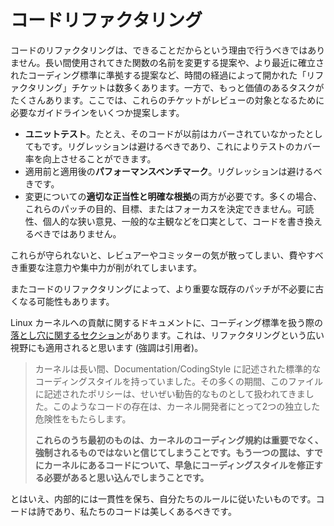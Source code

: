 <!--
# Code Refactoring
-->

# コードリファクタリング

<!--
Code refactoring should not be done just because we can. There are a number of “refactoring” tickets that have been opened over time, such as suggestions to rename long-standing functions or conform to more-recently established coding standards. Meanwhile, plenty of tasks are far more worthy of effort. Here are some suggested guidelines on what these tickets need in order to warrant review:
-->

コードのリファクタリングは、できることだからという理由で行うべきではありません。長い間使用されてきた関数の名前を変更する提案や、より最近に確立されたコーディング標準に準拠する提案など、時間の経過によって開かれた「リファクタリング」チケットは数多くあります。一方で、もっと価値のあるタスクがたくさんあります。ここでは、これらのチケットがレビューの対象となるために必要なガイドラインをいくつか提案します。

<!--
*   **Unit tests**, even if the code was not previously covered. We can’t afford regressions, and this will improve our test coverage.
*   **Performance benchmarks**, before and after. We can’t afford regressions.
*   **Proper justification and clear rationale** of changes are both necessary. Too often it is impossible to determine the purpose, objective, or focus of these patches. Code should not be rewritten under the cloaks of readability, narrow personal opinion, or general subjectiveness.
-->

*   **ユニットテスト**。たとえ、そのコードが以前はカバーされていなかったとしてもです。リグレッションは避けるべきであり、これによりテストのカバー率を向上させることができます。
*   適用前と適用後の**パフォーマンスベンチマーク**。リグレッションは避けるべきです。
*   変更についての**適切な正当性と明確な根拠**の両方が必要です。多くの場合、これらのパッチの目的、目標、またはフォーカスを決定できません。可読性、個人的な狭い意見、一般的な主観などを口実として、コードを書き換えるべきではありません。

<!--
When none of this is followed, the end result is that reviewers and committers are distracted, which drains important attention and focus that should be spent elsewhere.
-->

これらが守られないと、レビュアーやコミッターの気が散ってしまい、費やすべき重要な注意力や集中力が削がれてしまいます。

<!--
In addition, code refactoring can cause existing, more important patches to unnecessarily become stale.
-->

またコードのリファクタリングによって、より重要な既存のパッチが不必要に古くなる可能性もあります。

<!--
There’s a document on contributing to the Linux kernel with [a section on pitfalls](https://dri.freedesktop.org/docs/drm/development-process/4.Coding.html#coding-style) when handling coding standards. I believe this can apply to the wider picture of refactoring as well (emphasis added):
-->

Linux カーネルへの貢献に関するドキュメントに、コーディング標準を扱う際の[落とし穴に関するセクション](https://dri.freedesktop.org/docs/drm/development-process/4.Coding.html#coding-style)があります。これは、リファクタリングという広い視野にも適用されると思います (強調は引用者)。

<!--
> The kernel has long had a standard coding style, described in Documentation/CodingStyle. For much of that time, the policies described in that file were taken as being, at most, advisory. As a result, there is a substantial amount of code in the kernel which does not meet the coding style guidelines. The presence of that code leads to two independent hazards for kernel developers.
>
> **The first of these is to believe that the kernel coding standards do not matter and are not enforced. … The other trap is to assume that code which is already in the kernel is urgently in need of coding style fixes.**
-->

> カーネルは長い間、Documentation/CodingStyle に記述された標準的なコーディングスタイルを持っていました。その多くの期間、このファイルに記述されたポリシーは、せいぜい勧告的なものとして扱われてきました。このようなコードの存在は、カーネル開発者にとって2つの独立した危険性をもたらします。
>
> **これらのうち最初のものは、カーネルのコーディング規約は重要でなく、強制されるものではないと信じてしまうことです。もう一つの罠は、すでにカーネルにあるコードについて、早急にコーディングスタイルを修正する必要があると思い込んでしまうことです。**

<!--
That said, we want to be internally consistent and follow our own rules. Code is poetry, and our code should be beautiful.
-->

とはいえ、内部的には一貫性を保ち、自分たちのルールに従いたいものです。コードは詩であり、私たちのコードは美しくあるべきです。
